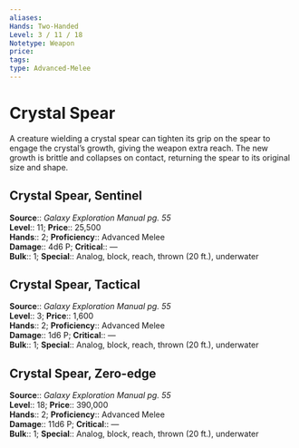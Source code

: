 ```yaml
---
aliases: 
Hands: Two-Handed
Level: 3 / 11 / 18
Notetype: Weapon
price: 
tags: 
type: Advanced-Melee
---
```


# Crystal Spear

A creature wielding a crystal spear can tighten its grip on the spear to engage the crystal’s growth, giving the weapon extra reach. The new growth is brittle and collapses on contact, returning the spear to its original size and shape.  

## Crystal Spear, Sentinel

**Source**:: _Galaxy Exploration Manual pg. 55_  
**Level**:: 11;
**Price**:: 25,500  
**Hands**:: 2;
**Proficiency**:: Advanced Melee  
**Damage**:: 4d6 P;
**Critical**:: —  
**Bulk**:: 1;
**Special**:: Analog, block, reach, thrown (20 ft.), underwater

## Crystal Spear, Tactical

**Source**:: _Galaxy Exploration Manual pg. 55_  
**Level**:: 3;
**Price**:: 1,600  
**Hands**:: 2;
**Proficiency**:: Advanced Melee  
**Damage**:: 1d6 P;
**Critical**:: —  
**Bulk**:: 1;
**Special**:: Analog, block, reach, thrown (20 ft.), underwater

## Crystal Spear, Zero-edge

**Source**:: _Galaxy Exploration Manual pg. 55_  
**Level**:: 18;
**Price**:: 390,000  
**Hands**:: 2;
**Proficiency**:: Advanced Melee  
**Damage**:: 11d6 P;
**Critical**:: —  
**Bulk**:: 1;
**Special**:: Analog, block, reach, thrown (20 ft.), underwater
